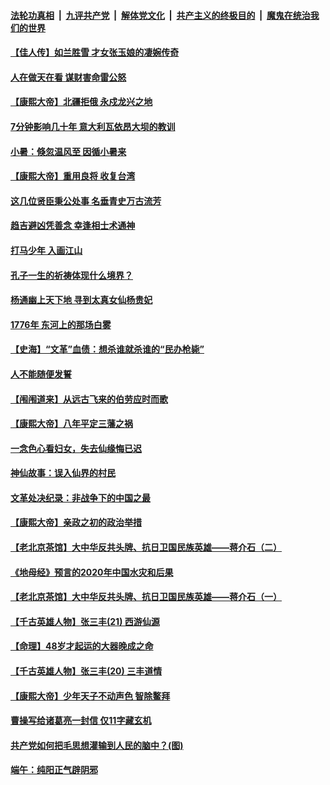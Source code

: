 

####  [法轮功真相](../../../../basic/blob/master/README.md?t=07062302) &nbsp;|&nbsp; [九评共产党](../../../../9ping.md/blob/master/README.md?t=07062302) &nbsp;|&nbsp; [解体党文化](../../../../jtdwh.md/blob/master/README.md?t=07062302)  &nbsp;|&nbsp; [共产主义的终极目的](../../../../gczydzjmd.md/blob/master/README.md?t=07062302) &nbsp;|&nbsp; [魔鬼在统治我们的世界](../../../../mgztzwmdsj.md/blob/master/README.md?t=07062302) 

#### [【佳人传】如兰胜雪 才女张玉娘的凄婉传奇](../pages/prog647/a102887006.md?t=07062302) 

#### [人在做天在看 谋财害命雷公怒](../pages/prog647/a102886986.md?t=07062302) 

#### [【康熙大帝】北疆拒俄 永戍龙兴之地](../pages/prog647/a102886881.md?t=07062302) 

#### [7分钟影响几十年 意大利瓦依昂大坝的教训](../pages/prog647/a102886630.md?t=07062302) 

#### [小暑：倏忽温风至 因循小暑来](../pages/prog647/a102886557.md?t=07062302) 

#### [【康熙大帝】重用良将 收复台湾](../pages/prog647/a102886408.md?t=07062302) 

#### [这几位贤臣秉公处事 名垂青史万古流芳](../pages/prog647/a102885845.md?t=07062302) 

#### [趋吉避凶凭善念 幸逢相士术通神](../pages/prog647/a102885841.md?t=07062302) 

#### [打马少年 入画江山](../pages/prog647/a102885721.md?t=07062302) 

#### [孔子一生的祈祷体现什么境界？](../pages/prog647/a102885080.md?t=07062302) 

#### [杨通幽上天下地 寻到太真女仙杨贵妃](../pages/prog647/a102885076.md?t=07062302) 

#### [1776年 东河上的那场白雾](../pages/prog647/a102884957.md?t=07062302) 

#### [【史海】“文革”血债：想杀谁就杀谁的“民办枪毙”](../pages/prog647/a102884298.md?t=07062302) 

#### [人不能随便发誓](../pages/prog647/a102884287.md?t=07062302) 

#### [【闱闱道来】从远古飞来的伯劳应时而歌](../pages/prog647/a102884191.md?t=07062302) 

#### [【康熙大帝】八年平定三藩之祸](../pages/prog647/a102884129.md?t=07062302) 

#### [一念色心看妇女，失去仙缘悔已迟](../pages/prog647/a102883453.md?t=07062302) 

#### [神仙故事：误入仙界的村民](../pages/prog647/a102883447.md?t=07062302) 

#### [文革处决纪录：非战争下的中国之最](../pages/prog647/a102882581.md?t=07062302) 

#### [【康熙大帝】亲政之初的政治举措](../pages/prog647/a102882457.md?t=07062302) 

#### [【老北京茶馆】大中华反共头牌、抗日卫国民族英雄——蒋介石（二）](../pages/prog647/a102881802.md?t=07062302) 

#### [《地母经》预言的2020年中国水灾和后果](../pages/prog647/a102881847.md?t=07062302) 

#### [【老北京茶馆】大中华反共头牌、抗日卫国民族英雄——蒋介石（一）](../pages/prog647/a102881798.md?t=07062302) 

#### [【千古英雄人物】张三丰(21) 西游仙源](../pages/prog647/a102881770.md?t=07062302) 

#### [【命理】48岁才起运的大器晚成之命](../pages/prog647/a102881385.md?t=07062302) 

#### [【千古英雄人物】张三丰(20) 三丰道情](../pages/prog647/a102881291.md?t=07062302) 

#### [【康熙大帝】少年天子不动声色 智除鳌拜](../pages/prog647/a102881250.md?t=07062302) 

#### [曹操写给诸葛亮一封信 仅11字藏玄机](../pages/prog647/a102880766.md?t=07062302) 

#### [共产党如何把毛思想灌输到人民的脑中？(图)](../pages/prog647/a102880751.md?t=07062302) 

#### [端午：纯阳正气辟阴邪](../pages/prog647/a102880609.md?t=07062302) 

